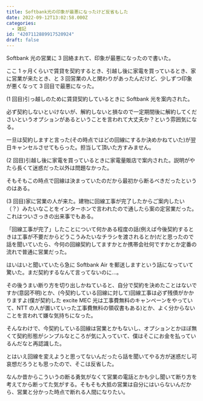 ```yaml
---
title: Softbank光の印象が最悪になったけど反省もした
date: 2022-09-12T13:02:58.000Z
categories:
  - 雑記
id: "4207112889917520924"
draft: false
---
```


Softbank 光の営業に 3 回絡まれて、印象が最悪になったので書いた。

<!-- more -->

ここ 1 ヶ月くらいで賃貸を契約するとき、引越し後に家電を買っているとき、家に営業が来たとき、と 3 回営業の人と関わりがあったんだけど、少しずつ印象が悪くなって 3 回目で最悪になった。

(1 回目)引っ越しのために賃貸契約しているときに Softbank 光を案内された。

必ず契約しないといけないが、解約しないと損なので一定期間後に解約してくださいというオプションがあるということを言われて大丈夫か？という雰囲気になる。

一旦は契約しますと言った(その時点ではどの回線にするか決めかねていた)が翌日キャンセルさせてもらった。担当して頂いた方すみません。

(2 回目)引越し後に家電を買っているときに家電量販店で案内された。説明がやたら長くて迷惑だった以外は問題なかった。

そもそもこの時点で回線は決まっていたのだから最初から断るべきだったというのはある。

(3 回目)家に営業の人が来た。建物に回線工事が完了したからご案内したい（？）みたいなことをインターホンで言われたので通したら案の定営業だった。これはついさっきの出来事でもある。

「回線工事が完了」したことについて何かある程度の話(例えば今後契約するときは工事が不要だからどうこうみたいなチラシを渡されるとか)だと思ったので話を聞いていたら、今何の回線契約してますかとか携帯会社何ですかとか定番の流れで普通に営業だった。

はいはいと聞いていたら急に Softbank Air を郵送しますという話になっていて驚いた。まだ契約するなんて言ってないのに...。

その後うまい断り方を切り出しかねていると、自分で契約を決めたことはないですか(意図不明)とか、(今契約している回線に対して)回線工事は必ず残債がかかりますよ(僕が契約した excite MEC 光は工事費無料のキャンペーンをやっていて、NTT の人が置いていった工事費無料の領収書もある)とか、よく分からないことを言われて嫌な気持ちになった。

そんなわけで、今契約している回線は営業とかもないし、オプションとかほぼ無くて契約形態がシンプルなところが気に入っていて、僕はそこにお金を払っているんだなと再認識した。

とはいえ回線を変えようと思ってないんだったら話を聞いてやる方が迷惑だし可哀想だろうとも思ったので、そこは反省した。

なんか昔からこういうの断る勇気がなくて営業の電話とかも少し聞いて断り方を考えてから断ってた気がする。そもそも大抵の営業は自分にはいらないんだから、営業と分かった時点で断れる人間になりたい。
